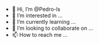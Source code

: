 - 👋 Hi, I’m @Pedro-ls
- 👀 I’m interested in ...
- 🌱 I’m currently learning ...
- 💞️ I’m looking to collaborate on ...
- 📫 How to reach me ...

<!---
Pedro-ls/Pedro-ls is a ✨ special ✨ repository because its `README.md` (this file) appears on your GitHub profile.
You can click the Preview link to take a look at your changes.
--->
